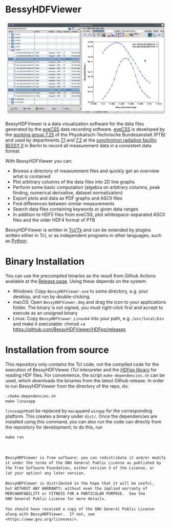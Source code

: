 BessyHDFViewer
==============

![Screenshot showing files plotted together](figures/BessyHDFViewer_Screenshot_20210917.png)

BessyHDFViewer is a data visualization software for the data files generated by the [eveCSS](https://github.com/eveCSS) data recording software.
[eveCSS](https://github.com/eveCSS) is developed by the [working group 7.25](https://www.ptb.de/cms/en/ptb/fachabteilungen/abt7/fb-72/ag-725.html) of the Physikalisch-Technische Bundesanstalt (PTB) and used by departments [7.1](https://www.ptb.de/cms/en/ptb/fachabteilungen/abt7/fb-71.html) and [7.2](https://www.ptb.de/cms/en/ptb/fachabteilungen/abt7/fb-72.html) at the [synchrotron radiation facility BESSY II](https://www.helmholtz-berlin.de/forschung/quellen/bessy/index_en.html) in Berlin to record all measurement data in a consistent data format. 

With BessyHDFViewer you can:
* Browse a directory of measurement files and quickly get an overview what is contained
* Plot arbitrary columns of the data files into 2D line graphs
* Perform some basic computation (algebra on arbitrary columns, peak finding, numerical derivative, dataset normalization)
* Export plots and data as PDF graphs and ASCII files
* Find differences between similar measurements
* Search data files containing keywords or given data ranges
* In addition to HDF5 files from eveCSS, plot whitespace-separated ASCII files and the older HDF4 format of PTB 

BessyHDFViewer is written in [Tcl/Tk](https://wiki.tcl-lang.org/) and can be extended by plugins written either in Tcl, or as independent programs in other languages, such as [Python](https://www.python.org/).


Binary Installation
===================

You can use the precompiled binaries as the result from Github Actions available at the [Release page](https://github.com/BessyHDFViewer/BessyHDFViewer/releases). Using these depends on the system:
* Windows: Copy ``BessyHDFViewer.exe`` to some directory, e.g. your desktop, and run by double-clicking. 
* macOS: Open ``BessyHDFViewer.dmg`` and drag the icon to your applications folder. The binary is not signed, you must right-click first and accept to execute as an unsigned binary
* Linux: Copy ``BessyHDFViewer_Linux64`` into your path, e.g. ``/usr/local/bin`` and make it executable:
    chmod +x https://github.com/BessyHDFViewer/HDFpp/releases


Installation from source
========================

This repository only contains the Tcl code, not the compiled code for the execution of BessyHDFViewer (Tcl interpreter and the [HDFpp library](https://github.com/BessyHDFViewer/HDFpp) for reading HDF files. For convenience, the script ``make-dependencies.sh`` can be used, which downloads the binaries from the latest Github release. In order to run BessyHDFViewer from the directory of the repo, do:

    ./make-dependencies.sh
    make linuxapp

``linuxapp``must be replaced by ``macapp``and ``winapp`` for the corresponding platform. This creates a binary under ``dist/``.
Once the dependencies are installed using this command, you can also run the code can directly from the repository for development; to do this, run
    
	make run



    BessyHDFViewer is free software: you can redistribute it and/or modify
    it under the terms of the GNU General Public License as published by
    the Free Software Foundation, either version 3 of the License, or
    (at your option) any later version.

    BessyHDFViewer is distributed in the hope that it will be useful,
    but WITHOUT ANY WARRANTY; without even the implied warranty of
    MERCHANTABILITY or FITNESS FOR A PARTICULAR PURPOSE.  See the
    GNU General Public License for more details.

    You should have received a copy of the GNU General Public License
    along with BessyHDFViewer.  If not, see <https://www.gnu.org/licenses/>.




